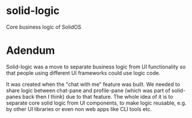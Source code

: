 # solid-logic
Core business logic of SolidOS

# Adendum

Solid-logic was a move to separate business logic from UI functionality so that people using different UI frameworks could use logic code. 

It was created when the "chat with me" feature was built. We needed to share logic between chat-pane and profile-pane (which was part of solid-panes back then I think) due to that feature. The whole idea of it is to separate core solid logic from UI components, to make logic reusable, e.g. by other UI libraries or even non web apps like CLI tools etc. 
